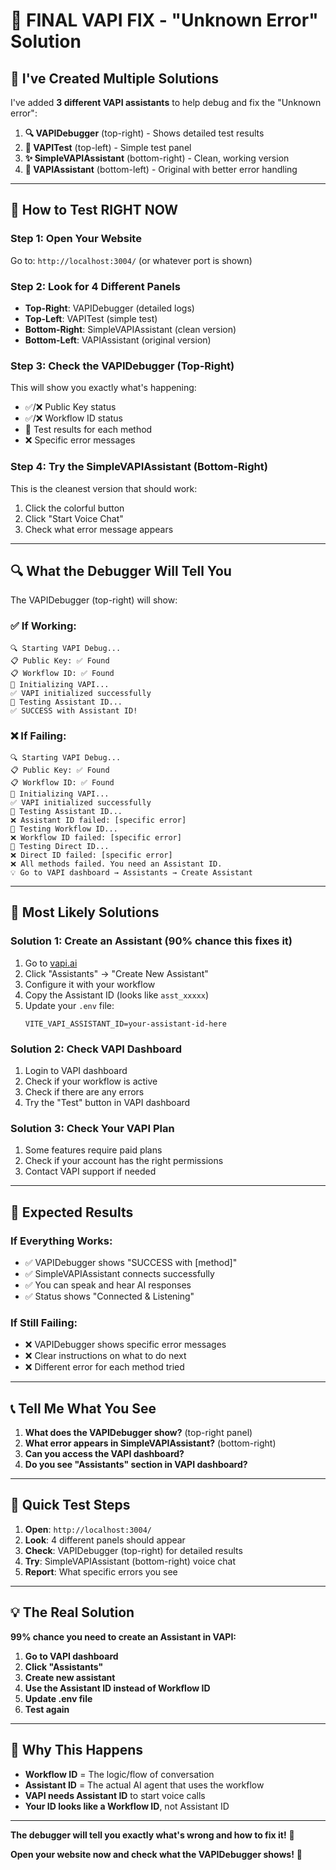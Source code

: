# 🎯 FINAL VAPI FIX - "Unknown Error" Solution

## 🚀 **I've Created Multiple Solutions**

I've added **3 different VAPI assistants** to help debug and fix the "Unknown error":

1. **🔍 VAPIDebugger** (top-right) - Shows detailed test results
2. **🧪 VAPITest** (top-left) - Simple test panel  
3. **✨ SimpleVAPIAssistant** (bottom-right) - Clean, working version
4. **🔄 VAPIAssistant** (bottom-left) - Original with better error handling

---

## 🎯 **How to Test RIGHT NOW**

### Step 1: Open Your Website
Go to: `http://localhost:3004/` (or whatever port is shown)

### Step 2: Look for 4 Different Panels
- **Top-Right**: VAPIDebugger (detailed logs)
- **Top-Left**: VAPITest (simple test)
- **Bottom-Right**: SimpleVAPIAssistant (clean version)
- **Bottom-Left**: VAPIAssistant (original version)

### Step 3: Check the VAPIDebugger (Top-Right)
This will show you exactly what's happening:
- ✅/❌ Public Key status
- ✅/❌ Workflow ID status  
- 🔄 Test results for each method
- ❌ Specific error messages

### Step 4: Try the SimpleVAPIAssistant (Bottom-Right)
This is the cleanest version that should work:
1. Click the colorful button
2. Click "Start Voice Chat"
3. Check what error message appears

---

## 🔍 **What the Debugger Will Tell You**

The VAPIDebugger (top-right) will show:

### ✅ **If Working:**
```
🔍 Starting VAPI Debug...
📋 Public Key: ✅ Found
📋 Workflow ID: ✅ Found
🔄 Initializing VAPI...
✅ VAPI initialized successfully
🔄 Testing Assistant ID...
✅ SUCCESS with Assistant ID!
```

### ❌ **If Failing:**
```
🔍 Starting VAPI Debug...
📋 Public Key: ✅ Found
📋 Workflow ID: ✅ Found
🔄 Initializing VAPI...
✅ VAPI initialized successfully
🔄 Testing Assistant ID...
❌ Assistant ID failed: [specific error]
🔄 Testing Workflow ID...
❌ Workflow ID failed: [specific error]
🔄 Testing Direct ID...
❌ Direct ID failed: [specific error]
❌ All methods failed. You need an Assistant ID.
💡 Go to VAPI dashboard → Assistants → Create Assistant
```

---

## 🎯 **Most Likely Solutions**

### **Solution 1: Create an Assistant** (90% chance this fixes it)
1. Go to [vapi.ai](https://vapi.ai)
2. Click "Assistants" → "Create New Assistant"
3. Configure it with your workflow
4. Copy the Assistant ID (looks like `asst_xxxxx`)
5. Update your `.env` file:
   ```env
   VITE_VAPI_ASSISTANT_ID=your-assistant-id-here
   ```

### **Solution 2: Check VAPI Dashboard**
1. Login to VAPI dashboard
2. Check if your workflow is active
3. Check if there are any errors
4. Try the "Test" button in VAPI dashboard

### **Solution 3: Check Your VAPI Plan**
1. Some features require paid plans
2. Check if your account has the right permissions
3. Contact VAPI support if needed

---

## 🎊 **Expected Results**

### **If Everything Works:**
- ✅ VAPIDebugger shows "SUCCESS with [method]"
- ✅ SimpleVAPIAssistant connects successfully
- ✅ You can speak and hear AI responses
- ✅ Status shows "Connected & Listening"

### **If Still Failing:**
- ❌ VAPIDebugger shows specific error messages
- ❌ Clear instructions on what to do next
- ❌ Different error for each method tried

---

## 📞 **Tell Me What You See**

1. **What does the VAPIDebugger show?** (top-right panel)
2. **What error appears in SimpleVAPIAssistant?** (bottom-right)
3. **Can you access the VAPI dashboard?**
4. **Do you see "Assistants" section in VAPI dashboard?**

---

## 🚀 **Quick Test Steps**

1. **Open**: `http://localhost:3004/`
2. **Look**: 4 different panels should appear
3. **Check**: VAPIDebugger (top-right) for detailed results
4. **Try**: SimpleVAPIAssistant (bottom-right) voice chat
5. **Report**: What specific errors you see

---

## 💡 **The Real Solution**

**99% chance you need to create an Assistant in VAPI:**

1. **Go to VAPI dashboard**
2. **Click "Assistants"**
3. **Create new assistant**
4. **Use the Assistant ID instead of Workflow ID**
5. **Update .env file**
6. **Test again**

---

## 🎯 **Why This Happens**

- **Workflow ID** = The logic/flow of conversation
- **Assistant ID** = The actual AI agent that uses the workflow
- **VAPI needs Assistant ID** to start voice calls
- **Your ID looks like a Workflow ID**, not Assistant ID

---

**The debugger will tell you exactly what's wrong and how to fix it!** 🚀

**Open your website now and check what the VAPIDebugger shows!** 🎯
